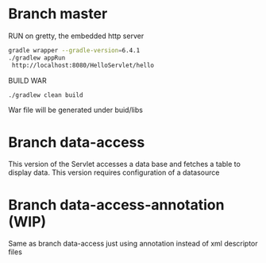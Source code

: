 # Branch master
RUN on gretty, the embedded http server
```bash 
gradle wrapper --gradle-version=6.4.1
./gradlew appRun
 http://localhost:8080/HelloServlet/hello
```
BUILD WAR
```bash 
./gradlew clean build
```
War file will be generated under buid/libs

# Branch data-access
This version of the Servlet accesses a data base and fetches a table to display data.
This version requires configuration of a datasource
# Branch data-access-annotation (WIP)
Same as branch data-access just using annotation instead of xml descriptor files
